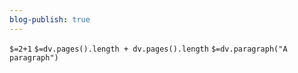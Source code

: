 ```yaml
---
blog-publish: true
---
```


`$=2+1`
`$=dv.pages().length + dv.pages().length`
`$=dv.paragraph("A paragraph")`
